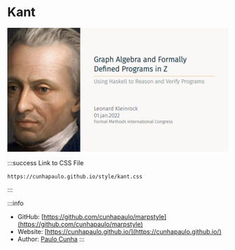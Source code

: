 # Kant

![](images/kant.png)

:::success Link to CSS File
```
https://cunhapaulo.github.io/style/kant.css
```
:::

:::info
* GitHub: [https://github.com/cunhapaulo/marpstyle](https://github.com/cunhapaulo/marpstyle)
* Website: [https://cunhapaulo.github.io/](https://cunhapaulo.github.io/)
* Author: [Paulo Cunha](https://github.com/cunhapaulo)
:::
